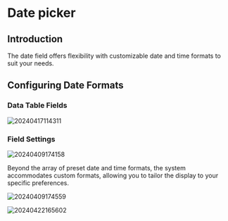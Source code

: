 # Date picker

## Introduction

The date field offers flexibility with customizable date and time formats to suit your needs.

## Configuring Date Formats

### Data Table Fields

![20240417114311](https://static-docs.nocobase.com/20240417114311.png)

### Field Settings

![20240409174158](https://static-docs.nocobase.com/20240409174158.png)

Beyond the array of preset date and time formats, the system accommodates custom formats, allowing you to tailor the display to your specific preferences.

![20240409174559](https://static-docs.nocobase.com/20240409174559.png)

![20240422165602](https://static-docs.nocobase.com/20240422165602.png)
